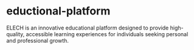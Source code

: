 # eductional-platform
ELECH is an innovative educational platform designed to provide high-quality, accessible learning experiences for individuals seeking personal and professional growth.
